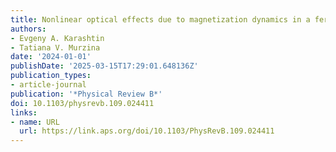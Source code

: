```yaml
---
title: Nonlinear optical effects due to magnetization dynamics in a ferromagnet
authors:
- Evgeny A. Karashtin
- Tatiana V. Murzina
date: '2024-01-01'
publishDate: '2025-03-15T17:29:01.648136Z'
publication_types:
- article-journal
publication: '*Physical Review B*'
doi: 10.1103/physrevb.109.024411
links:
- name: URL
  url: https://link.aps.org/doi/10.1103/PhysRevB.109.024411
---
```

